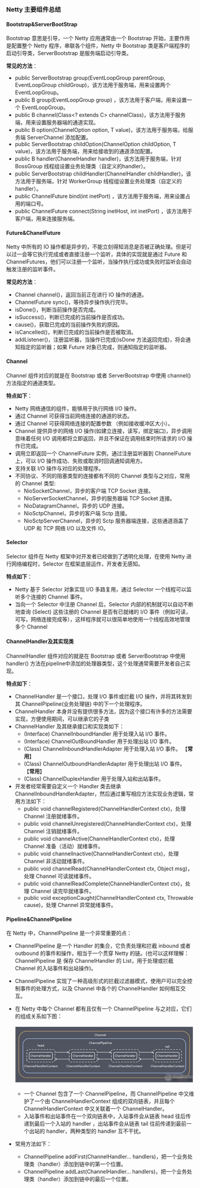 ### Netty 主要组件总结

#### Bootstrap&ServerBootStrap

Bootstrap 意思是引导，一个 Netty 应用通常由一个 Bootstrap 开始，主要作用是配置整个 Netty 程序，串联各个组件，Netty 中 Bootstrap 类是客户端程序的启动引导类，ServerBootstrap 是服务端启动引导类。

**常见的方法**：
* public ServerBootstrap group(EventLoopGroup parentGroup, EventLoopGroup childGroup)，该方法用于服务端，用来设置两个 EventLoopGroup。
* public B group(EventLoopGroup group) ，该方法用于客户端，用来设置一个 EventLoopGroup。
* public B channel(Class<? extends C> channelClass)，该方法用于服务端，用来设置服务器端的通道实现。
* public <T> B option(ChannelOption<T> option, T value)，该方法用于服务端，给服务端 ServerChannel 添加配置。
* public <T> ServerBootstrap childOption(ChannelOption<T> childOption, T value)，该方法用于服务端，用来给接收到的通道添加配置。
* public B handler(ChannelHandler handler)，该方法用于服务端，针对 BossGroup 线程组设置业务处理类（自定义的handler）。
* public ServerBootstrap childHandler(ChannelHandler childHandler)，该方法用于服务端，针对 WorkerGroup 线程组设置业务处理类（自定义的 handler）。
* public ChannelFuture bind(int inetPort) ，该方法用于服务端，用来设置占用的端口号。
* public ChannelFuture connect(String inetHost, int inetPort) ，该方法用于客户端，用来连接服务端。

#### Future&ChanelFuture

Netty 中所有的 IO 操作都是异步的，不能立刻得知消息是否被正确处理。但是可以过一会等它执行完成或者直接注册一个监听，具体的实现就是通过 Future 和 ChannelFutures，他们可以注册一个监听，当操作执行成功或失败时监听会自动触发注册的监听事件。

**常见的方法**：
* Channel channel()，返回当前正在进行 IO 操作的通道。
* ChannelFuture sync()，等待异步操作执行完毕。
* isDone()，判断当前操作是否完成。
* isSuccess()，判断已完成的当前操作是否成功。
* cause()，获取已完成的当前操作失败的原因。
* isCancelled()，判断已完成的当前操作是否被取消。
* addListener()，注册监听器，当操作已完成(isDone 方法返回完成)，将会通知指定的监听器；如果 Future 对象已完成，则通知指定的监听器。

#### Channel

Channel 组件对应的就是在 Bootstrap 或者 ServerBootstrap 中使用 channel() 方法指定的通道类型。

**特点如下**：
* Netty 网络通信的组件，能够用于执行网络 I/O 操作。
* 通过 Channel 可获得当前网络连接的通道的状态。
* 通过 Channel 可获得网络连接的配置参数 （例如接收缓冲区大小）。
* Channel 提供异步的网络 I/O 操作(如建立连接，读写，绑定端口)，异步调用意味着任何 I/O 调用都将立即返回，并且不保证在调用结束时所请求的 I/O 操作已完成。
* 调用立即返回一个 ChannelFuture 实例，通过注册监听器到 ChannelFuture 上，可以 I/O 操作成功、失败或取消时回调通知调用方。
* 支持关联 I/O 操作与对应的处理程序。
* 不同协议、不同的阻塞类型的连接都有不同的 Channel 类型与之对应，常用的 Channel 类型:
  * NioSocketChannel，异步的客户端 TCP Socket 连接。
  * NioServerSocketChannel，异步的服务器端 TCP Socket 连接。
  * NioDatagramChannel，异步的 UDP 连接。
  * NioSctpChannel，异步的客户端 Sctp 连接。
  * NioSctpServerChannel，异步的 Sctp 服务器端连接，这些通道涵盖了 UDP 和 TCP 网络 I/O 以及文件 IO。

#### Selector

Selector 组件在 Netty 框架中对开发者已经做到了透明化处理，在使用 Netty 进行网络编程时，Selector 在框架底层运作，开发者无感知。

**特点如下**：
* Netty 基于 Selector 对象实现 I/O 多路复用，通过 Selector 一个线程可以监听多个连接的 Channel 事件。
* 当向一个 Selector 中注册 Channel 后，Selector 内部的机制就可以自动不断地查询 (Select) 这些注册的 Channel 是否有已就绪的 I/O 事件（例如可读，可写，网络连接完成等），这样程序就可以很简单地使用一个线程高效地管理多个 Channel

#### ChannelHandler及其实现类

ChannelHandler 组件对应的就是在 Bootstrap 或者 ServerBootstrap 中使用 handler() 方法在pipeline中添加的处理器类型，这个处理通常需要开发者自己实现。

**特点如下**：
* ChannelHandler 是一个接口，处理 I/O 事件或拦截 I/O 操作，并将其转发到其 ChannelPipeline(业务处理链) 中的下一个处理程序。
* ChannelHandler 本身并没有提供很多方法，因为这个接口有许多的方法需要实现，方便使用期间，可以继承它的子类
* ChannelHandler 及其继承接口和实现类如下：
  * (Interface) ChannelInboundHandler 用于处理入站 I/O 事件。
  * (Interface) ChannelOutBoundHandler 用于处理出站 I/O 事件。
  * (Class) ChannelInboundHandlerAdapter 用于处理入站 I/O 事件。  【**常用**】
  * (Class) ChannelOutboundHandlerAdapter 用于处理出站 I/O 事件。  【**常用**】
  * (Class) ChannelDuplexHandler 用于处理入站和出站事件。
* 开发者经常需要自定义一个 Handler 类去继承 ChannelInboundHandlerAdapter，然后通过重写相应方法实现业务逻辑，常用方法如下：
  * public void channelRegistered(ChannelHandlerContext ctx)，处理 Channel 注册就绪事件。 
  * public void channelUnregistered(ChannelHandlerContext ctx)，处理 Channel 注销就绪事件。
  * public void channelActive(ChannelHandlerContext ctx)，处理 Channel 准备（活动）就绪事件。
  * public void channelInactive(ChannelHandlerContext ctx)，处理 Channel 非活动就绪事件。
  * public void channelRead(ChannelHandlerContext ctx, Object msg)，处理 Channel 可读就绪事件。
  * public void channelReadComplete(ChannelHandlerContext ctx)，处理 Channel 读完毕就绪事件。
  * public void exceptionCaught(ChannelHandlerContext ctx, Throwable cause)，处理 Channel 异常就绪事件。

#### Pipeline&ChannelPipeline

在 Netty 中，ChannelPipeline 是一个非常重要的点：
* ChannelPipeline 是一个 Handler 的集合，它负责处理和拦截 inbound 或者 outbound 的事件和操作，相当于一个贯穿 Netty 的链。(也可以这样理解： ChannelPipeline 是 保存 ChannelHandler 的 List，用于处理或拦截 Channel 的入站事件和出站操作)。
* ChannelPipeline 实现了一种高级形式的拦截过滤器模式，使用户可以完全控制事件的处理方式，以及 Channel 中各个的 ChannelHandler 如何相互交互。
* 在 Netty 中每个 Channel 都有且仅有一个 ChannelPipeline 与之对应，它们的组成关系如下图：

  ![image-20240131150623370](./assets/image-20240131150623370.png)

  * 一个 Channel 包含了一个 ChannelPipeline，而 ChannelPipeline 中又维护了一个由  ChannelHandlerContext 组成的双向链表，并且每个 ChannelHandlerContext 中又关联着一个 ChannelHandler。
  * 入站事件和出站事件在一个双向链表中，入站事件会从链表 head 往后传递到最后一个入站的 handler ，出站事件会从链表 tail 往前传递到最前一个出站的 handler，两种类型的 handler 互不干扰。
* 常用方法如下：
  * ChannelPipeline addFirst(ChannelHandler... handlers)，把一个业务处理类（handler）添加到链中的第一个位置。
  * ChannelPipeline addLast(ChannelHandler... handlers)，把一个业务处理类（handler）添加到链中的最后一个位置。
